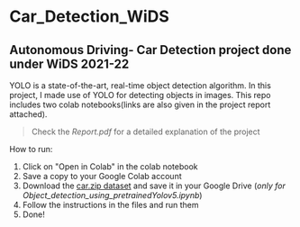 # Car_Detection_WiDS
## Autonomous Driving- Car Detection project done under WiDS 2021-22
YOLO is a state-of-the-art, real-time object detection algorithm. In this project, I made use of YOLO for detecting objects in images. This repo includes two colab notebooks(links are also given in the project report attached).
> Check the *Report.pdf* for a detailed explanation of the project

How to run:

1. Click on "Open in Colab" in the colab notebook 
2. Save a copy to your Google Colab account
3. Download the [car.zip dataset](https://www.kaggle.com/sshikamaru/car-object-detection) and save it in your Google Drive (*only for Object_detection_using_pretrainedYolov5.ipynb*)
4. Follow the instructions in the files and run them
5. Done!
